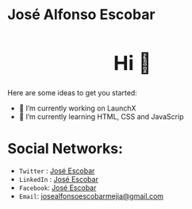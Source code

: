 # José Alfonso Escobar
<h1 style="font-size: 2.5rem; font-weight: bold; text-align: center;" align="center"> Hi 👋</h1>


Here are some ideas to get you started:

- 🔭 I’m currently working on LaunchX
- 🌱 I’m currently learning HTML, CSS and JavaScrip
  
# Social Networks:
- `Twitter` : <a href="https://twitter.com/J0SE_ESC0BAR">José Escobar</a>
- `LinkedIn` : <a href="https://www.linkedin.com/in/jos%C3%A9-alfonso-escobar-mej%C3%ADa-15133620b/">José Escobar</a>
- `Facebook`: <a href="https://www.facebook.com/JoseAlonsoEscobarMejia">José Escobar</a>
- `Email`: <a href="mailto:josealfonsoescobarmejia@gmail.com">josealfonsoescobarmejia@gmail.com</a>
  

